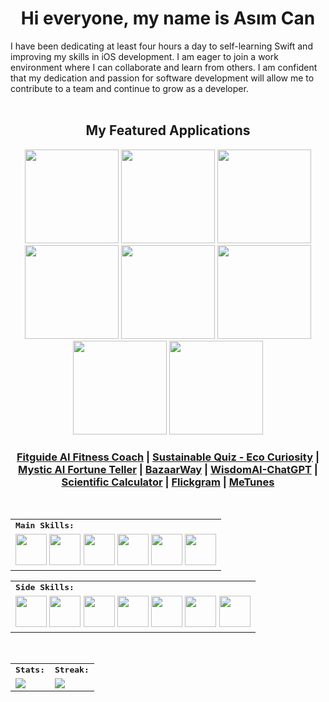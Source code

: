 
<h1 align="center">
  Hi everyone, my name is Asım Can
</h1> 
I have been dedicating at least four hours a day to self-learning Swift and improving my skills in iOS development. I am eager to join a work environment where I can collaborate and learn from others. I am confident that my dedication and passion for software development will allow me to contribute to a team and continue to grow as a developer.
<br>
<br>

<div>
    <h2 align=center> My Featured Applications </h2>
</div>

<div align=center>
  <a href="https://apps.apple.com/tr/app/fitguide-ai-fitness-coach/id6447810132?l=tr"><img width=150 src="https://user-images.githubusercontent.com/89473605/240197210-1c744c7d-7dea-450f-918d-30271c96d7de.png"></a>
  <a href="https://apps.apple.com/tr/app/sustainable-quiz-eco-curiosity/id6449001906?l=tr"><img width=150 src="https://user-images.githubusercontent.com/89473605/240197219-6ffcac48-93ea-4250-aced-692bd3c2b508.png"></a>
  <a href="https://twitter.com/asimcanyagizz/status/1651236378057777155?s=20"><img width=150 src="https://user-images.githubusercontent.com/89473605/240309534-9b0b9dab-438a-4474-b78d-a2ee7dffa46d.png"></a>
  <a href="https://github.com/asimcanyagiz/BazaarWay"><img width=150 src="https://user-images.githubusercontent.com/89473605/216363022-119a17aa-d2bb-4f08-ade2-bee9768b946b.png"></a>
  <a href="https://github.com/asimcanyagiz/WisdomAI-ChatGPT"><img width=150 src="https://user-images.githubusercontent.com/89473605/216363211-81c792f4-2ce0-459f-a5fc-e726aba0bcb0.png"></a>
  <a href="https://github.com/asimcanyagiz/Scientific-Calculator"><img width=150 src="https://user-images.githubusercontent.com/89473605/216363927-194b7a93-ee9f-4eb5-a716-f66ee41a9c7b.png"></a>
  <a href="https://github.com/asimcanyagiz/Flickgram"><img width=150 src="https://user-images.githubusercontent.com/89473605/216363227-108b90d4-f1df-494b-820c-d8dae190dd23.png"></a>
  <a href="https://github.com/asimcanyagiz/MeTunes"><img width=150 src="https://user-images.githubusercontent.com/89473605/216363220-5d0b82ad-bde3-47db-9206-404424cf1892.png"></a>
</div>

<h3 align="center">
  <a href="https://apps.apple.com/tr/app/fitguide-ai-fitness-coach/id6447810132?l=tr">Fitguide AI Fitness Coach</a> |
  <a href="https://apps.apple.com/tr/app/sustainable-quiz-eco-curiosity/id6449001906?l=tr">Sustainable Quiz - Eco Curiosity</a> |
  <a href="https://twitter.com/asimcanyagizz/status/1651236378057777155?s=20">Mystic AI Fortune Teller</a> |
  <a href="https://github.com/asimcanyagiz/BazaarWay">BazaarWay</a> |
  <a href="https://github.com/asimcanyagiz/WisdomAI-ChatGPT">WisdomAI-ChatGPT</a> |
  <a href="https://github.com/asimcanyagiz/Scientific-Calculator">Scientific Calculator</a> |
  <a href="https://github.com/asimcanyagiz/Flickgram">Flickgram</a> |
  <a href="https://github.com/asimcanyagiz/MeTunes">MeTunes</a>
</h3>

<br>

<div align=center>
<table>
    <tr>
        <td colspan="8">
        <strong><samp>Main Skills:</samp></strong>
        </td>
    </tr>
        <tr>
        <td colspan="8">
        <img src="https://img.icons8.com/color/480/000000/swift.png" width=50></a>
        <img src="https://img.icons8.com/color/480/000000/swiftui.png" width=50></a>
        <img src="https://img.icons8.com/color/480/000000/xcode.png" width=50></a>
        <img src="https://img.icons8.com/color/480/000000/git.png" width=50></a>
        <img src="https://img.icons8.com/color/480/000000/firebase.png" width=50></a>
        <img src="https://img.icons8.com/color/480/000000/figma.png" width=50></a>
        </td>
    </tr>
</table>

<div align=center>
<table>
    <tr>
        <td colspan="8">
        <strong><samp>Side Skills:</samp></strong>
        </td>
    </tr>
        <tr>
        <td colspan="8">
        <img src="https://img.icons8.com/color/480/000000/adobe-premiere-pro.png" width=50></a>     
        <img src="https://img.icons8.com/color/480/000000/visual-studio-code-2019.png" width=50></a>     
        <img src="https://img.icons8.com/color/480/000000/javascript.png" width=50></a>
        <img src="https://img.icons8.com/color/480/000000/html-5.png" width=50></a>
        <img src="https://img.icons8.com/color/480/000000/css3.png" width=50></a>
        <img src="https://img.icons8.com/color/480/000000/bootstrap.png" width=50></a>
        <img src="https://img.icons8.com/color/480/000000/python.png" width=50></a>
        </td>
    </tr>
</table>

<br>
<table>
    <tr>
        <td colspan="2">
        <strong><samp>Stats:</samp></strong>
        </td>
        <td colspan="2">
        <strong><samp>Streak:</samp></strong>
        </td>
    </tr>
    <tr>
        <td colspan="2" rowspan="2">
        <a href="https://github-readme-stats.vercel.app/api?username=asimcanyagiz&count_private=true&hide_border=true&show_icons=true&theme=radical">
        <img src="https://github-readme-stats.vercel.app/api?username=asimcanyagiz&count_private=true&hide_border=true&show_icons=true&theme=radical">
        </a>
        </td>
        <td colspan="2" rowspan="2">
        <a href="https://github-readme-streak-stats.herokuapp.com/?user=asimcanyagiz&hide_border=true&theme=radical">
        <img src="https://github-readme-streak-stats.herokuapp.com/?user=asimcanyagiz&hide_border=true&theme=radical">
        </a>
        </td>
    </tr>
</table>
